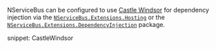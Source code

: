 NServiceBus can be configured to use [Castle Windsor](https://github.com/castleproject/Windsor) for dependency injection via the [`NServiceBus.Extensions.Hosting`](/nservicebus/hosting/extensions-hosting.md) or the [`NServiceBus.Extensions.DependencyInjection`](/nservicebus/dependency-injection/extensions-dependencyinjection.md) package.

snippet: CastleWindsor
